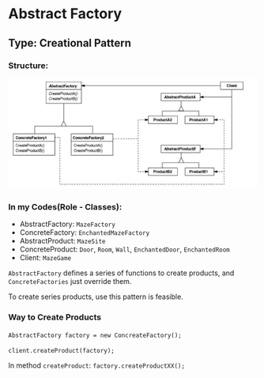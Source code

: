 # Abstract Factory

## Type: Creational Pattern

### Structure:
<img src="./AbstractFactory.jpg"/>

### In my Codes(Role - Classes):
- AbstractFactory: `MazeFactory`
- ConcreteFactory: `EnchantedMazeFactory`
- AbstractProduct: `MazeSite`
- ConcreteProduct: `Door`, `Room`, `Wall`, `EnchantedDoor`, `EnchantedRoom`
- Client: `MazeGame`

`AbstractFactory` defines a series of functions to create products,
and `ConcreteFactories` just override them.

To create series products, use this pattern is feasible. 

### Way to Create Products

`AbstractFactory factory = new ConcreateFactory();`

`client.createProduct(factory);`

In method `createProduct`: `factory.createProductXX();`
